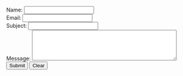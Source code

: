 <form accept-charset="UTF-8" action="https://formspree.io/f/mpzepooq" method="POST">
  <label for="name">Name:</label>
  <input type="text" name="name" id="name" tabindex="1" />
  <br/>
  <label for="email">Email:</label>
  <input type="text" name="email" id="email" tabindex="2" />
  <br/>
  <label for="subject">Subject:</label>
  <input type="text" name="subject" id="subject" tabindex="3" />
  <br/>
  <label for="Message">Message:</label>
  <textarea name="text" id="message" cols="45" rows="5" tabindex="4"></textarea>
  <br/>
  <label for="submit"></label>
  <input type="submit" name="submit" id="submit" value="Submit" tabindex="5" />
  <label for="reset"></label>
  <input type="reset" name="reset" id="reset" value="Clear" tabindex="6" />
</form>
